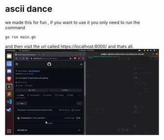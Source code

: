 # ascii dance
we made this for fun , if you want to use it you only need to run the command 
```bash
go run main.go
```
and then visit the url called https://localhost:8000/
and thats all.
<img src="ascii-dance.gif">
